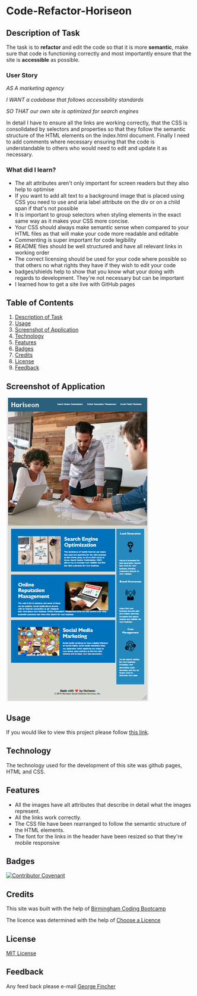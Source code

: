 # Code-Refactor-Horiseon

## Description of Task

The task is to **refactor** and edit the code so that it is more **semantic**, make sure that code is functioning correctly and most importantly ensure that the site is **accessible** as possible.

### User Story

_AS A marketing agency_

_I WANT a codebase that follows accessibility standards_

_SO THAT our own site is optimized for search engines_

In detail I have to ensure all the links are working correctly, that the CSS is consolidated by selectors and properties so that they follow the semantic structure of the HTML elements on the index.html document.
Finally I need to add comments where necessary ensuring that the code is understandable to others who would need to edit and update it as necessary.

### What did I learn?

- The alt attributes aren't only important for screen readers but they also help to optimise
- If you want to add alt text to a background image that is placed using CSS you need to use and aria label attribute on the div or on a child span if that's not possible
- It is important to group selectors when styling elements in the exact same way as it makes your CSS more concise.
- Your CSS should always make semantic sense when compared to your HTML files as that will make your code more readable and editable
- Commenting is super important for code legibility
- README files should be well structured and have all relevant links in working order
- The correct licensing should be used for your code where possible so that others no what rights they have if they wish to edit your code
- badges/shields help to show that you know what your doing with regards to development. They're not necessary but can be important
- I learned how to get a site live with GitHub pages

## Table of Contents

1. [Description of Task](#description-of-Task)
2. [Usage](#usage)
3. [Screenshot of Application](#screenshot-of-application)
4. [Technology](#technology)
5. [Features](#features)
6. [Badges](#badges)
7. [Credits](#credits)
8. [License](#license)
9. [Feedback](#feedback)

## Screenshot of Application

![screenshot of horiseon site](assets/images/screenshot-of-site.jpg)

## Usage

If you would like to view this project please follow [this link](https://theinfamousgrim.github.io/Code-Refactor-Horiseon/).

## Technology

The technology used for the development of this site was github pages, HTML and CSS.

## Features

- All the images have alt attributes that describe in detail what the images represent.
- All the links work correctly.
- The CSS file have been rearranged to follow the semantic structure of the HTML elements.
- The font for the links in the header have been resized so that they're mobile responsive

## Badges

[![Contributor Covenant](https://img.shields.io/badge/Contributor%20Covenant-2.1-4baaaa.svg)](code_of_conduct.md)

## Credits

This site was built with the help of [Birmingham Coding Bootcamp](https://bootcamp.birmingham.ac.uk/coding/landing/?s=Google-Unbranded&pkw=coding%20bootcamp%20birmingham&pcrid=454909627632&pmt=e&utm_source=google&utm_medium=cpc&utm_campaign=GGL%7CUNIVERSITY-OF-BIRMINGHAM%7CSEM%7CCODING%7C-%7COFL%7CTIER-1%7CALL%7CNBD-L%7CEXACT%7CCore%7CBootcamp&utm_term=coding%20bootcamp%20birmingham&s=google&k=coding%20bootcamp%20birmingham&utm_adgroupid=105131135966&utm_locationphysicalms=9045530&utm_matchtype=e&utm_network=g&utm_device=c&utm_content=454909627632&utm_placement=&gclid=CjwKCAjwwo-WBhAMEiwAV4dybZs4rI7l7S4cgkOiumG3ULbOgAPP5ZxTDMcqp9g1_oXtWgUn3cxCdRoC4O4QAvD_BwE&gclsrc=aw.ds)

The licence was determined with the help of [Choose a Licence](https://choosealicense.com/)

## License

[MIT License](LICENSE.md)

## Feedback

Any feed back please e-mail [George Fincher](mailto:finchergeorge1@gmail.com)
